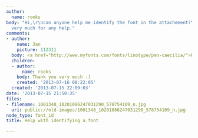 ```yaml
---
author:
  name: rooks
body: "Hi,\r\ncan anyone help me identify the font in the attachement?\r\nThank you
  very much for any help."
comments:
- author:
    name: Jan
    picture: 112311
  body: <a href="http://www.myfonts.com/fonts/linotype/pmn-caecilia/">PMN Caecilia</a>.
  children:
  - author:
      name: rooks
    body: Thank you very much :)
    created: '2013-07-16 08:22:05'
  created: '2013-07-15 22:09:03'
date: '2013-07-15 21:50:35'
files:
- filename: 1001348_10201086247031290_578754109_n.jpg
  uri: public://old-images/1001348_10201086247031290_578754109_n.jpg
node_type: font_id
title: Help with identifying a font

---
```

